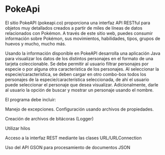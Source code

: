 # PokeApi

El sitio PokeAPI (pokeapi.co) proporciona una interfaz API RESTful para objetos muy detallados creados a partir de miles de líneas de datos relacionados con Pokémon. A través de este sitio web, puedes consumir información sobre Pokémon, sus movimientos, habilidades, tipos, grupos de huevos y mucho, mucho más.  

Usando la información disponible en PokeAPI desarrolla una aplicación Java para visualizar los datos de los distintos personajes en el formato de una tarjeta coleccionable. Se debe permitir al usuario filtrar personajes por especie o por alguna otra característica de los personajes. Al seleccionar la especie/característica, se deben cargar en otro combo-box todos los personajes de la especie/característica seleccionada, de ahí el usuario puede seleccionar el personaje que desea visualizar. Adicionalmente, darle al usuario la opción de buscar y mostrar un personaje usando el nombre. 

El programa debe incluir: 

Manejo de excepciones. 
Configuración usando archivos de propiedades. 

Creación de archivos de bitácoras (Logger) 

Utilizar hilos 

Acceso a la interfaz REST mediante las clases URL/URLConnection 

Uso del API GSON para procesamiento de documentos JSON 
